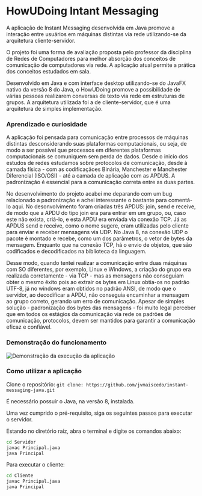 
# HowUDoing Intant Messaging 

A aplicação de Instant Messaging desenvolvida em Java promove a interação entre usuários em máquinas distintas via rede utilizando-se da arquitetura cliente-servidor.

O projeto foi uma forma de avaliação proposta pelo professor da disciplina de Redes de Computadores para melhor absorção dos conceitos de comunicação de computadores via rede. A aplicação atual permite a prática dos conceitos estudados em sala.  

Desenvolvido em Java e com interface desktop utilizando-se do JavaFX nativo da versão 8 do Java, o HowUDoing promove a possibilidade de várias pessoas realizarem conversas de texto via rede em estruturas de grupos. A arquitetura utilizada foi a de cliente-servidor, que é uma arquitetura de simples implementação.


### Aprendizado e curiosidade

A aplicação foi pensada para comunicação entre processos de máquinas distintas desconsiderando suas plataformas computacionais, ou seja, de modo a ser possível que processos em diferentes plataformas computacionais se comuniquem sem perda de dados. Desde o inicio dos estudos de redes estudamos sobre protocolos de comunicação, desde à camada física - com as codificaçãoes Binária, Manchester e Manchester Diferencial (ISO/OSI) - até a camada de aplicação com as APDUS. A padronização é essencial para a comunicação correta entre as duas partes. 

No desenvolvimento do projeto acabei me deparando com um bug relacionado a padronização e achei interessante o bastante para comentá-lo aqui. No desonvolvimento foram criadas três APDUS: join, send e receive, de modo que a APDU do tipo join era para entrar em um grupo, ou, caso este não exista, criá-lo, e esta APDU era enviada via conexão TCP. Já as APDUS send e receive, como o nome sugere, eram utilizadas pelo cliente para enviar e receber mensagens via UDP.  No Java 8, na conexão UDP o pacote é montado e recebe, como um dos parâmetros, o vetor de bytes da mensagem. Enquanto que na conexão TCP, há o envio de objetos, que são codificados e decodificados na biblioteca da linguagem. 

Desse modo, quando tentei realizar a comunicação entre duas máquinas com SO diferentes, por exemplo, Linux e Windows, a criação do grupo era realizada corretamente - via TCP - mas as mensagens não conseguiam obter o mesmo êxito pois ao extrair os bytes em Linux obtia-os no padrão UTF-8, já no windows eram obtidos no padrão ANSI, de modo que o servidor, ao decodificar a APDU, não conseguia encaminhar a mensagem ao grupo correto, gerando um erro de comunicação. Apesar de simples solução - padronização dos bytes das mensagens - foi muito legal perceber que em todos os estágios da comunicação via rede os padrões de comunicação, protocolos, devem ser mantidos para garantir a comunicação eficaz e confiável.
### Demonstração do funcionamento
![Demonstração da execução da aplicação](https://github.com/user-attachments/assets/0ec9ca4a-5785-45dc-a791-89b5097ec495)

### Como utilizar a aplicação

Clone o repositório: `git clone: https://github.com/jvmaiscedo/instant-messaging-java.git`

É necessário possuir o Java, na versão 8, instalada.

Uma vez cumprido o pré-requisito, siga os seguintes passos para executar o servidor.

Estando no diretório raíz, abra o terminal e digite os comandos abaixo: 
```bash
cd Servidor
javac Principal.java
java Principal
```

Para executar o cliente:

```bash
cd Cliente
javac Principal.java
java Principal
```
